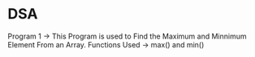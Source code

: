 # DSA
Program 1 -> This Program is used to Find the Maximum and Minnimum Element From an Array.
Functions Used -> max() and min()
